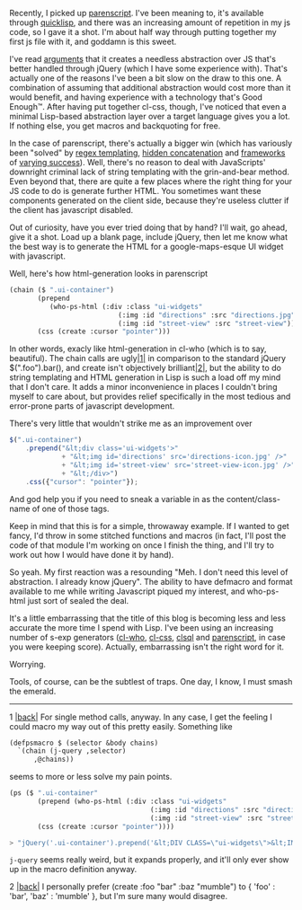 Recently, I picked up [parenscript](http://common-lisp.net/project/parenscript/). I've been meaning to, it's available through [quicklisp](http://www.quicklisp.org/), and there was an increasing amount of repetition in my js code, so I gave it a shot. I'm about half way through putting together my first js file with it, and goddamn is this sweet.

I've read [arguments](http://news.ycombinator.com/item?id=978299) that it creates a needless abstraction over JS that's better handled through jQuery (which I have some experience with). That's actually one of the reasons I've been a bit slow on the draw to this one. A combination of assuming that additional abstraction would cost more than it would benefit, and having experience with a technology that's Good Enough™. After having put together cl-css, though, I've noticed that even a minimal Lisp-based abstraction layer over a target language gives you a lot. If nothing else, you get macros and backquoting for free.

In the case of parenscript, there's actually a bigger win (which has variously been "solved" by [regex templating](http://www.mattsnider.com/javascript/template-string-replacement-function/), [hidden concatenation](http://ejohn.org/blog/javascript-micro-templating/) and [frameworks](http://code.google.com/p/trimpath/wiki/JavaScriptTemplates) of [varying success](http://www.prototypejs.org/api/template)). Well, there's no reason to deal with JavaScripts' downright criminal lack of string templating with the grin-and-bear method. Even beyond that, there are quite a few places where the right thing for your JS code to do is generate further HTML. You sometimes want these components generated on the client side, because they're useless clutter if the client has javascript disabled.

Out of curiosity, have you ever tried doing that by hand? I'll wait, go ahead, give it a shot. Load up a blank page, include jQuery, then let me know what the best way is to generate the HTML for a google-maps-esque UI widget with javascript. 

Well, here's how html-generation looks in parenscript

```lisp
(chain ($ ".ui-container")
       (prepend 
          (who-ps-html (:div :class "ui-widgets"
                           (:img :id "directions" :src "directions.jpg")
                           (:img :id "street-view" :src "street-view"))))
       (css (create :cursor "pointer")))
```

In other words, exacly like html-generation in cl-who (which is to say, beautiful). The chain calls are ugly<a name="parenscriptn1"></a>[|1|](#parenscriptf1) in comparison to the standard jQuery $(".foo").bar(), and create isn't objectively brilliant<a name="parenscriptn2"></a>[|2|](#parenscriptf2), but the ability to do string templating and HTML generation in Lisp is such a load off my mind that I don't care. It adds a minor inconvenience in places I couldn't bring myself to care about, but provides relief specifically in the most tedious and error-prone parts of javascript development. 

There's very little that wouldn't strike me as an improvement over

```javascript
$(".ui-container")
    .prepend("&lt;div class='ui-widgets'>"
             + "&lt;img id='directions' src='directions-icon.jpg' />"
             + "&lt;img id='street-view' src='street-view-icon.jpg' />"
             + "&lt;/div>")
    .css({"cursor": "pointer"});
```

And god help you if you need to sneak a variable in as the content/class-name of one of those tags.

Keep in mind that this is for a simple, throwaway example. If I wanted to get fancy, I'd throw in some stitched functions and macros (in fact, I'll post the code of that module I'm working on once I finish the thing, and I'll try to work out how I would have done it by hand).

So yeah. My first reaction was a resounding "Meh. I don't need this level of abstraction. I already know jQuery". The ability to have defmacro and format available to me while writing Javascript piqued my interest, and who-ps-html just sort of sealed the deal.

It's a little embarrassing that the title of this blog is becoming less and less accurate the more time I spend with Lisp. I've been using an increasing number of s-exp generators ([cl-who](http://weitz.de/cl-who/), [cl-css](http://www.cliki.net/cl-css), [clsql](http://clsql.b9.com/) and [parenscript](http://common-lisp.net/project/parenscript/), in case you were keeping score). Actually, embarrassing isn't the right word for it. 

Worrying.

Tools, of course, can be the subtlest of traps. One day, I know, I must smash the emerald.

* * *

1 <a name="parenscriptf1"></a>[|back|](#parenscriptn1) For single method calls, anyway. In any case, I get the feeling I could macro my way out of this pretty easily. Something like

```lisp
(defpsmacro $ (selector &body chains)
  `(chain (j-query ,selector)
      ,@chains))
```

seems to more or less solve my pain points.

```lisp
(ps ($ ".ui-container"
       (prepend (who-ps-html (:div :class "ui-widgets"
                                   (:img :id "directions" :src "directions.jpg")
                                   (:img :id "street-view" :src "street-view"))))
       (css (create :cursor "pointer"))))

> "jQuery('.ui-container').prepend('&lt;DIV CLASS=\"ui-widgets\">&lt;IMG ID=\"directions\" SRC=\"directions.jpg\">&lt;IMG ID=\"street-view\" SRC=\"street-view\">&lt;/DIV>').css({ 'cursor' : 'pointer' });"
```

`j-query` seems really weird, but it expands properly, and it'll only ever show up in the macro definition anyway.

2 <a name="parenscriptf2"></a>[|back|](#parenscriptn2) I personally prefer (create :foo "bar" :baz "mumble") to { 'foo' : 'bar', 'baz' : 'mumble' }, but I'm sure many would disagree.
